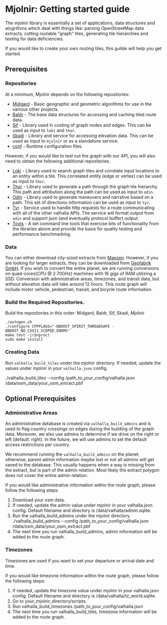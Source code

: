 # Mjolnir: Getting started guide

The mjolnir library is essentially a set of applications, data structures and alogrithms which deal with things like: parsing OpenStreetMap data extracts, cutting routable "graph" tiles, generating tile hierarchies and testing for data deficiencies.

If you would like to create your own routing tiles, this guilde will help you get started.  

## Prerequisites

### Repositories

At a minimum, Mjolnir depends on the following repositories:

- [Midgard](https://github.com/valhalla/midgard) - Basic geographic and geometric algorithms for use in the various other projects.
- [Baldr](https://github.com/valhalla/baldr) - The base data structures for accessing and caching tiled route data.
- [Sif](https://github.com/valhalla/sif) - Library used in costing of graph nodes and edges. This can be used as input to `loki` and `thor`.
- [Skadi](https://github.com/valhalla/skadi) - Library and service for accessing elevation data. This can be used as input to `mjolnir` or as a standalone service.
- [conf](https://github.com/valhalla/conf) - Runtime configuration files.

However, if you would like to test out the graph with our API, you will also need to obtain the following additional repositories.

- [Loki](https://github.com/valhalla/loki) - Library used to search graph tiles and correlate input locations to an entity within a tile. This correlated entity (edge or vertex) can be used as input to `thor`.
- [Thor](https://github.com/valhalla/thor) - Library used to generate a path through the graph tile hierarchy.  This path and attribution along the path can be used as input to `odin`.
- [Odin](https://github.com/valhalla/odin) - Library used to generate maneuvers and narrative based on a path. This set of directions information can be used as input to `tyr`.
- [Tyr](https://github.com/valhalla/tyr) - Service used to handle http requests for a route communicating with all of the other valhalla APIs. The service will format output from `odin` and support json (and eventually protocol buffer) output.
- [Tools](https://github.com/valhalla/tools) - A set command line tools that exercise bits of functionality from the libraries above and provide the basis for quality testing and performance benchmarking.

### Data

You can either download city-sized extracts from [Mapzen](https://mapzen.com/data/metro-extracts/).  However, if you are looking for larger extracts, they can be downloaded from [Geofabrik GmbH](http://http://download.geofabrik.de/).  If you wish to convert the entire planet, we are running conversions on quad-cores(CPU @ 2.70GHz) machines with 16 gigs of RAM utilizing a SSD.  Conversion with administrative areas, timezones, and transit data, but without elevation data will take around 12 hours.  This route graph will include motor vehicle, pedestrian, transit, and bicycle route information.

### Build the Required Repositories.
Build the repositories in this order: Midgard, Baldr, Sif, Skadi, Mjolnir

```
./autogen.sh
./configure CPPFLAGS="-DBOOST_SPIRIT_THREADSAFE -DBOOST_NO_CXX11_SCOPED_ENUMS"
make test -j($nproc)
sudo make install
```

### Creating Data

Run `valhalla_build_tiles` under the mjolnir directory.  If needed, update the values under mjolnir in your `valhalla.json` config.

./valhalla_build_tiles --config  /path_to_your_config/valhalla.json /data/osm_data/your_osm_extract.pbf

## Optional Prerequisites

### Administrative Areas

An administrative database is created via `valhalla_build_admins` and is used to flag country crossings on edges during the building of the graph data.  Moreover, we also use admins to determine if we drive on the right or left (default: right).  In the future, we will use admins to set the default access restrictions per country.  

We recommend running the `valhalla_build_admins` on the planet; otherwise, parent admin information maybe lost or not all admins will get saved to the database.  This usually happens when a way is missing from the extract, but is part of the admin relation.  Most likely the extract polygon does not cover the entire admin relation.

If you would like administrative information within the route graph, please follow the following steps:

1. Download your osm data.
2. If needed, update the admin value under mjolnir in your valhalla.json config.  Default filename and directory is /data/valhalla/admin.sqlite.
3. Run the valhalla_build_admins under the mjolnir directory.  ./valhalla_build_admins --config  /path_to_your_config/valhalla.json /data/osm_data/your_osm_extract.pbf
4. The next time you run valhalla_build_admins, admin information will be added to the route graph.  

### Timezones

Timezones are used if you want to set your departure or arrival date and time. 

If you would like timezone information within the route graph, please follow the following steps:

1. If needed, update the timezone value under mjolnir in your valhalla.json config.  Default filename and directory is /data/valhalla/tz_world.sqlite.
2. Go to your_mjolnir_directory/scripts.
3. Run valhalla_build_timezones /path_to_your_config/valhalla.json
4. The next time you run valhalla_build_tiles, timezone information will be added to the route graph.  
